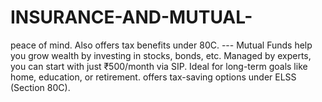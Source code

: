 # INSURANCE-AND-MUTUAL-
 peace of mind. Also offers tax benefits under 80C.   ---  Mutual Funds help you grow wealth by investing in stocks, bonds, etc. Managed by experts, you can start with just ₹500/month via SIP. Ideal for long-term goals like home, education, or retirement. offers tax-saving options under ELSS (Section 80C).   
